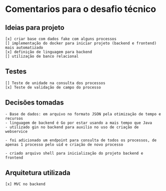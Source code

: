 # Comentarios para o desafio técnico

## Ideias para projeto
    [x] criar base com dados fake com alguns processos
    [] implementação do docker para iniciar projeto (backend e frontend) mais automatizado
    [x] definição de linguagem para backend
    [] utilização de banco relacional


## Testes
    [] Teste de unidade na consulta dos processos
    [x] Teste de validação de campo do processo


## Decisões tomadas
    - Base de dados: em arquivo no formato JSON pela otimização de tempo e recursos
    - linguagem de backend é Go por estar usando a mais tempo que Java
    - utilizado gin no backend para auxilio no uso de criação de webservice
    
    - foi adicionado um endpoint para consulta de todos os processos, de apenas 1 processo pelo uid e criação de novo processo
    
    - criado arquivo shell para inicialização do projeto backend e frontend


## Arquitetura utilizada
    [x] MVC no backend
